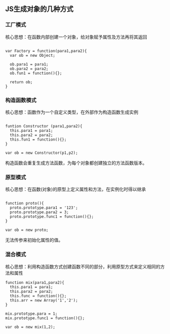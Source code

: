 ## JS生成对象的几种方式

### 工厂模式
核心思想：在函数内部创建一个对象，给对象赋予属性及方法再将其返回

```

var Factory = function(para1,para2){
  var ob = new Object;

  ob.para1 = para1;
  ob.para2 = para2;
  ob.fun1 = function(){};

  return ob;
}
```


### 构造函数模式
核心思想：函数作为一个自定义类型，在外部作为构造函数生成实例

```

funtion Constructor (para1,para2){
  this.para1 = para1;
  this.para2 = para2;
  this.fun1 = function(){};
}

var ob = new Constructor(p1,p2);
```
构造函数会重复生成方法函数，为每个对象都创建独立的方法函数版本。
### 原型模式
核心思想：在函数(对象)的原型上定义属性和方法，在实例化时得以继承
```

function proto(){
  proto.prototype.para1 = '123';
  proto.prototype.para2 = 3;
  proto.prototype.func1 = function(){};
}

var ob = new proto;

```
无法传参来初始化属性的值。

### 混合模式
核心思想：利用构造函数方式创建函数不同的部分，利用原型方式来定义相同的方法和属性

```
function mix(para1,para2){
  this.para1 = para1;
  this.para2 = para2;
  this.func = function(){};
  this.arr = new Array('1','2');
}

mix.prototype.para = 1;
mix.prototype.func1 = function(){};

var ob = new mix(1,2);
```
